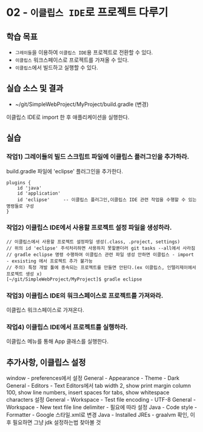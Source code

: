 # 02 - `이클립스 IDE`로 프로젝트 다루기

## 학습 목표

- `그레이들`을 이용하여 `이클립스 IDE`용 프로젝트로 전환할 수 있다.
- `이클립스` 워크스페이스로 프로젝트를 가져올 수 있다.
- `이클립스`에서 빌드하고 실행할 수 있다.

## 실습 소스 및 결과

- ~/git/SimpleWebProject/MyProject/build.gradle (변경)

이클립스 IDE로 import 한 후 애플리케이션을 실행한다.

## 실습

### 작업1) 그레이들의 빌드 스크립트 파일에 이클립스 플러그인을 추가하라.

build.gradle 파일에 'eclipse' 플러그인을 추가한다.

```
plugins {
    id 'java'
    id 'application'
    id 'eclipse'     -- 이클립스 플러그인,이클립스 IDE 관련 작업을 수행할 수 있는 명령들로 구성
}
```

### 작업2) 이클립스 IDE에서 사용할 프로젝트 설정 파일을 생성하라.

```
// 이클립스에서 사용할 프로젝트 설정파일 생성(.class, .project, settings)
// 위의 id 'eclipse' 주석처리하면 사용하지 못할뿐더러 git tasks --all에서 사라짐
// gradle eclipse 명령 수행하여 이클립스 관련 파일 생성 안하면 이클립스 - import - exsisting 에서 프로젝트 추가 불가능
// 주의) 특정 개발 툴에 종속되는 프로젝트를 만들면 안된다.(ex 이클립스, 인텔리제이에서 프로젝트 생성 x)
[~/git/SimpleWebProject/MyProject]$ gradle eclipse
```

### 작업3) 이클립스 IDE의 워크스페이스로 프로젝트를 가져와라.

이클립스 워크스페이스로 가져온다.

### 작업4) 이클립스 IDE에서 프로젝트를 실행하라.

이클립스 메뉴를 통해 App 클래스를 실행한다.


## 추가사항, 이클립스 설정
window - preferences에서 설정
General - Appearance - Theme - Dark
General - Editors - Text Editors에서 tab width 2, show print margin column 100, show line numbers, insert spaces for tabs, show whitespace characters 설정
General - Workspace - Test file encoding - UTF-8
General - Workspace - New text file line delimiter - 필요에 따라 설정
Java - Code style - Formatter - Google 스타일.xml로 변경
Java - Installed JREs - graalvm 확인, 이후 필요하면 그냥 jdk 설정하는법 찾아볼 것
